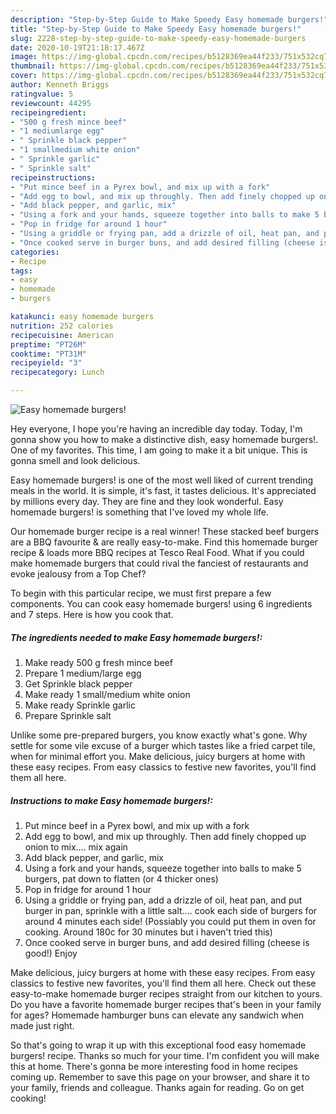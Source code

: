 ```yaml
---
description: "Step-by-Step Guide to Make Speedy Easy homemade burgers!"
title: "Step-by-Step Guide to Make Speedy Easy homemade burgers!"
slug: 2228-step-by-step-guide-to-make-speedy-easy-homemade-burgers
date: 2020-10-19T21:18:17.467Z
image: https://img-global.cpcdn.com/recipes/b5128369ea44f233/751x532cq70/easy-homemade-burgers-recipe-main-photo.jpg
thumbnail: https://img-global.cpcdn.com/recipes/b5128369ea44f233/751x532cq70/easy-homemade-burgers-recipe-main-photo.jpg
cover: https://img-global.cpcdn.com/recipes/b5128369ea44f233/751x532cq70/easy-homemade-burgers-recipe-main-photo.jpg
author: Kenneth Briggs
ratingvalue: 5
reviewcount: 44295
recipeingredient:
- "500 g fresh mince beef"
- "1 mediumlarge egg"
- " Sprinkle black pepper"
- "1 smallmedium white onion"
- " Sprinkle garlic"
- " Sprinkle salt"
recipeinstructions:
- "Put mince beef in a Pyrex bowl, and mix up with a fork"
- "Add egg to bowl, and mix up throughly. Then add finely chopped up onion to mix.... mix again"
- "Add black pepper, and garlic, mix"
- "Using a fork and your hands, squeeze together into balls to make 5 burgers, pat down to flatten (or 4 thicker ones)"
- "Pop in fridge for around 1 hour"
- "Using a griddle or frying pan, add a drizzle of oil, heat pan, and put burger in pan, sprinkle with a little salt.... cook each side of burgers for around 4 minutes each side! (Possiably you could put them in oven for cooking. Around 180c for 30 minutes but i haven&#39;t tried this)"
- "Once cooked serve in burger buns, and add desired filling (cheese is good!) Enjoy"
categories:
- Recipe
tags:
- easy
- homemade
- burgers

katakunci: easy homemade burgers 
nutrition: 252 calories
recipecuisine: American
preptime: "PT26M"
cooktime: "PT31M"
recipeyield: "3"
recipecategory: Lunch

---
```



![Easy homemade burgers!](https://img-global.cpcdn.com/recipes/b5128369ea44f233/751x532cq70/easy-homemade-burgers-recipe-main-photo.jpg)

Hey everyone, I hope you're having an incredible day today. Today, I'm gonna show you how to make a distinctive dish, easy homemade burgers!. One of my favorites. This time, I am going to make it a bit unique. This is gonna smell and look delicious.

Easy homemade burgers! is one of the most well liked of current trending meals in the world. It is simple, it's fast, it tastes delicious. It's appreciated by millions every day. They are fine and they look wonderful. Easy homemade burgers! is something that I've loved my whole life.

Our homemade burger recipe is a real winner! These stacked beef burgers are a BBQ favourite &amp; are really easy-to-make. Find this homemade burger recipe &amp; loads more BBQ recipes at Tesco Real Food. What if you could make homemade burgers that could rival the fanciest of restaurants and evoke jealousy from a Top Chef?


To begin with this particular recipe, we must first prepare a few components. You can cook easy homemade burgers! using 6 ingredients and 7 steps. Here is how you cook that.

<!--inarticleads1-->

##### The ingredients needed to make Easy homemade burgers!:

1. Make ready 500 g fresh mince beef
1. Prepare 1 medium/large egg
1. Get  Sprinkle black pepper
1. Make ready 1 small/medium white onion
1. Make ready  Sprinkle garlic
1. Prepare  Sprinkle salt


Unlike some pre-prepared burgers, you know exactly what&#39;s gone. Why settle for some vile excuse of a burger which tastes like a fried carpet tile, when for minimal effort you. Make delicious, juicy burgers at home with these easy recipes. From easy classics to festive new favorites, you&#39;ll find them all here. 

<!--inarticleads2-->

##### Instructions to make Easy homemade burgers!:

1. Put mince beef in a Pyrex bowl, and mix up with a fork
1. Add egg to bowl, and mix up throughly. Then add finely chopped up onion to mix.... mix again
1. Add black pepper, and garlic, mix
1. Using a fork and your hands, squeeze together into balls to make 5 burgers, pat down to flatten (or 4 thicker ones)
1. Pop in fridge for around 1 hour
1. Using a griddle or frying pan, add a drizzle of oil, heat pan, and put burger in pan, sprinkle with a little salt.... cook each side of burgers for around 4 minutes each side! (Possiably you could put them in oven for cooking. Around 180c for 30 minutes but i haven&#39;t tried this)
1. Once cooked serve in burger buns, and add desired filling (cheese is good!) Enjoy


Make delicious, juicy burgers at home with these easy recipes. From easy classics to festive new favorites, you&#39;ll find them all here. Check out these easy-to-make homemade burger recipes straight from our kitchen to yours. Do you have a favorite homemade burger recipes that&#39;s been in your family for ages? Homemade hamburger buns can elevate any sandwich when made just right. 

So that's going to wrap it up with this exceptional food easy homemade burgers! recipe. Thanks so much for your time. I'm confident you will make this at home. There's gonna be more interesting food in home recipes coming up. Remember to save this page on your browser, and share it to your family, friends and colleague. Thanks again for reading. Go on get cooking!
